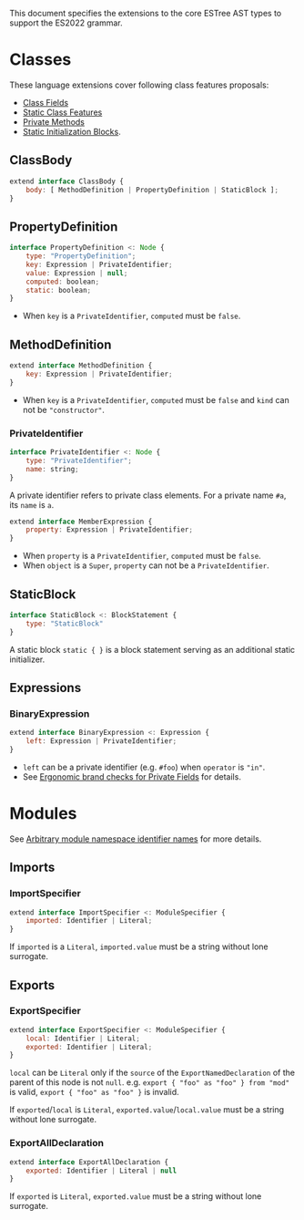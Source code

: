 This document specifies the extensions to the core ESTree AST types to support the ES2022 grammar.

# Classes

These language extensions cover following class features proposals:
 - [Class Fields]
 - [Static Class Features]
 - [Private Methods]
 - [Static Initialization Blocks].

## ClassBody

```js
extend interface ClassBody {
    body: [ MethodDefinition | PropertyDefinition | StaticBlock ];
}
```

## PropertyDefinition

```js
interface PropertyDefinition <: Node {
    type: "PropertyDefinition";
    key: Expression | PrivateIdentifier;
    value: Expression | null;
    computed: boolean;
    static: boolean;
}
```

- When `key` is a `PrivateIdentifier`, `computed` must be `false`.

## MethodDefinition

```js
extend interface MethodDefinition {
    key: Expression | PrivateIdentifier;
}
```

- When `key` is a `PrivateIdentifier`, `computed` must be `false` and `kind` can not be `"constructor"`.

### PrivateIdentifier

```js
interface PrivateIdentifier <: Node {
    type: "PrivateIdentifier";
    name: string;
}
```

A private identifier refers to private class elements. For a private name `#a`, its `name` is `a`.

```js
extend interface MemberExpression {
    property: Expression | PrivateIdentifier;
}
```

- When `property` is a `PrivateIdentifier`, `computed` must be `false`.
- When `object` is a `Super`, `property` can not be a `PrivateIdentifier`.

## StaticBlock

```js
interface StaticBlock <: BlockStatement {
    type: "StaticBlock"
}
```

A static block `static { }` is a block statement serving as an additional static initializer.

## Expressions

### BinaryExpression

```js
extend interface BinaryExpression <: Expression {
    left: Expression | PrivateIdentifier;
}
```

- `left` can be a private identifier (e.g. `#foo`) when `operator` is `"in"`.
- See [Ergonomic brand checks for Private Fields][proposal-private-fields-in-in] for details.

# Modules

See [Arbitrary module namespace identifier names] for more details.

## Imports

### ImportSpecifier

```js
extend interface ImportSpecifier <: ModuleSpecifier {
    imported: Identifier | Literal;
}
```

If `imported` is a `Literal`, `imported.value` must be a string without lone surrogate.

## Exports

### ExportSpecifier

```js
extend interface ExportSpecifier <: ModuleSpecifier {
    local: Identifier | Literal;
    exported: Identifier | Literal;
}
```

`local` can be `Literal` only if the `source` of the `ExportNamedDeclaration` of the parent of this node is not `null`. e.g. `export { "foo" as "foo" } from "mod"` is valid, `export { "foo" as "foo" }` is invalid.

If `exported`/`local` is `Literal`, `exported.value`/`local.value` must be a string without lone surrogate.

### ExportAllDeclaration

```js
extend interface ExportAllDeclaration {
    exported: Identifier | Literal | null
}
```

If `exported` is `Literal`, `exported.value` must be a string without lone surrogate.

[class fields]: https://github.com/tc39/proposal-class-fields
[static class features]: https://github.com/tc39/proposal-static-class-features/
[private methods]: https://github.com/tc39/proposal-private-methods
[proposal-private-fields-in-in]: https://github.com/tc39/proposal-private-fields-in-in
[static initialization blocks]: https://github.com/tc39/proposal-class-static-block
[arbitrary module namespace identifier names]: https://github.com/tc39/ecma262/pull/2154
